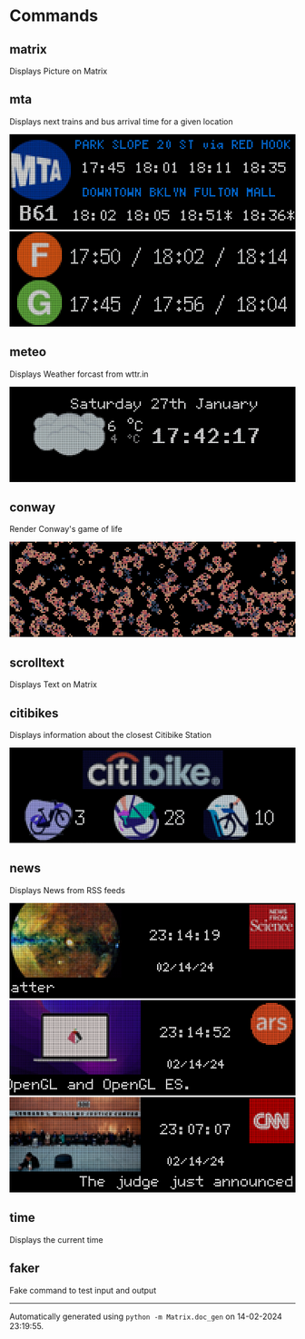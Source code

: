 # Commands

## matrix

Displays Picture on Matrix

## mta

Displays next trains and bus arrival time for a given location

<img src="screenshots/mta2.gif"/>

<img src="screenshots/mta1.gif"/>

## meteo

Displays Weather forcast from wttr.in

<img src="screenshots/meteo1.gif"/>

## conway

Render Conway's game of life

<img src="screenshots/conway1.gif"/>

## scrolltext

Displays Text on Matrix

## citibikes

Displays information about the closest Citibike Station

<img src="screenshots/citibikes.gif"/>

## news

Displays News from RSS feeds

<img src="screenshots/news2.png"/>

<img src="screenshots/news1.png"/>

<img src="screenshots/news3.png"/>

## time

Displays the current time

## faker

Fake command to test input and output
<br/><hr/>

Automatically generated using `python -m Matrix.doc_gen` on 14-02-2024 23:19:55.